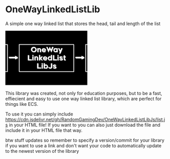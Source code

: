 # OneWayLinkedListLib

A simple one way linked list that stores the head, tail and length of the list

<img src="OneWayLinkedListLibJs.png" width="256"/>

This library was created, not only for education purposes, but to be a fast, effiecient and easy to use one way linked list library, which are perfect for things like ECS.

To use it you can simply include https://cdn.jsdelivr.net/gh/RandomGamingDev/OneWayLinkedListLibJs/list.js
in your HTML file! If you want to you can also just download the file and include it in your HTML file that way.

btw stuff updates so remember to specify a version/commit for your library if you want to use a link and don't want your code to automatically update to the newest version of the library
